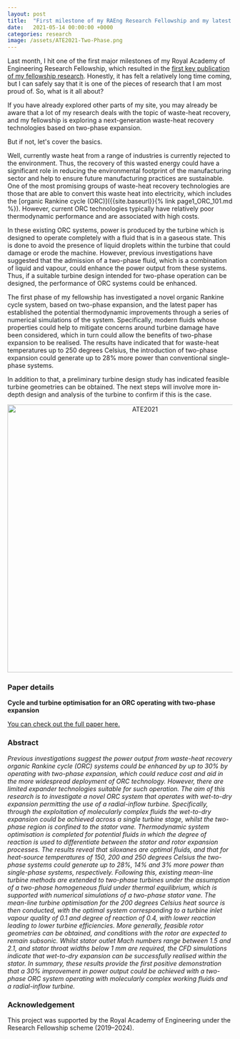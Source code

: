 ```yaml
---
layout: post
title:  "First milestone of my RAEng Research Fellowship and my latest publication"
date:   2021-05-14 00:00:00 +0000
categories: research
image: /assets/ATE2021-Two-Phase.png
---
```

Last month, I hit one of the first major milestones of my Royal Academy of Engineering Research Fellowship, which resulted in the [first key publication of my fellowship research](https://doi.org/10.1016/j.applthermaleng.2021.116852). Honestly, it has felt a relatively long time coming, but I can safely say that it is one of the pieces of research that I am most proud of. So, what is it all about?

If you have already explored other parts of my site, you may already be aware that a lot of my research deals with the topic of waste-heat recovery, and my fellowship is exploring a next-generation waste-heat recovery technologies based on two-phase expansion.

But if not, let's cover the basics.

Well, currently waste heat from a range of industries is currently rejected to the environment. Thus, the recovery of this wasted energy could have a significant role in reducing the environmental footprint of the manufacturing sector and help to ensure future manufacturing practices are sustainable. One of the most promising groups of waste-heat recovery technologies are those that are able to convert this waste heat into electricity, which includes the [organic Rankine cycle (ORC)]({{site.baseurl}}{% link page1_ORC_101.md %}). However, current ORC technologies typically have relatively poor thermodynamic performance and are associated with high costs.

In these existing ORC systems, power is produced by the turbine which is designed to operate completely with a fluid that is in a gaseous state. This is done to avoid the presence of liquid droplets within the turbine that could damage or erode the machine. However, previous investigations have suggested that the admission of a two-phase fluid, which is a combination of liquid and vapour, could enhance the power output from these systems. Thus, if a suitable turbine design intended for two-phase operation can be designed, the performance of ORC systems could be enhanced.

The first phase of my fellowship has investigated a novel organic Rankine cycle system, based on two-phase expansion, and the latest paper has established the potential thermodynamic improvements through a series of numerical simulations of the system. Specifically, modern fluids whose properties could help to mitigate concerns around turbine damage have been considered, which in turn could allow the benefits of two-phase expansion to be realised. The results have indicated that for waste-heat temperatures up to 250 degrees Celsius, the introduction of two-phase expansion could generate up to 28% more power than conventional single-phase systems.

In addition to that, a preliminary turbine design study has indicated feasible turbine geometries can be obtained. The next steps will involve more in-depth design and analysis of the turbine to confirm if this is the case.

<p></p>
<div style="text-align:center">
	<img src="{{site.baseurl}}/assets/ATE2021-Two-Phase.png" alt="ATE2021" style="width:600px;" />
</div>
<p></p>

### Paper details

**Cycle and turbine optimisation for an ORC operating with two-phase expansion**

[You can check out the full paper here.](https://doi.org/10.1016/j.applthermaleng.2021.116852)

### Abstract

*Previous investigations suggest the power output from waste-heat recovery organic Rankine cycle (ORC) systems could be enhanced by up to 30% by operating with two-phase expansion, which could reduce cost and aid in the more widespread deployment of ORC technology. However, there are limited expander technologies suitable for such operation. The aim of this research is to investigate a novel ORC system that operates with wet-to-dry expansion permitting the use of a radial-inflow turbine. Specifically, through the exploitation of molecularly complex fluids the wet-to-dry expansion could be achieved across a single turbine stage, whilst the two-phase region is confined to the stator vane. Thermodynamic system optimisation is completed for potential fluids in which the degree of reaction is used to differentiate between the stator and rotor expansion processes. The results reveal that siloxanes are optimal fluids, and that for heat-source temperatures of 150, 200 and 250 degrees Celsius the two-phase systems could generate up to 28%, 14% and 3% more power than single-phase systems, respectively. Following this, existing mean-line turbine methods are extended to two-phase turbines under the assumption of a two-phase homogeneous fluid under thermal equilibrium, which is supported with numerical simulations of a two-phase stator vane. The mean-line turbine optimisation for the 200 degrees Celsius heat source is then conducted, with the optimal system corresponding to a turbine inlet vapour quality of 0.1 and degree of reaction of 0.4, with lower reaction leading to lower turbine efficiencies. More generally, feasible rotor geometries can be obtained, and conditions with the rotor are expected to remain subsonic. Whilst stator outlet Mach numbers range between 1.5 and 2.1, and stator throat widths below 1 mm are required, the CFD simulations indicate that wet-to-dry expansion can be successfully realised within the stator. In summary, these results provide the first positive demonstration that a 30% improvement in power output could be achieved with a two-phase ORC system operating with molecularly complex working fluids and a radial-inflow turbine.*

### Acknowledgement
This project was supported by the Royal Academy of Engineering under the Research Fellowship scheme (2019–2024).
